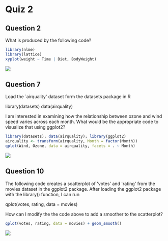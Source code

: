 Quiz 2
======

Question 2
----------

What is produced by the following code?

``` r
library(nlme)
library(lattice)
xyplot(weight ~ Time | Diet, BodyWeight)
```

![](Quiz_2_files/figure-markdown_github/Q2-1.png)<!-- -->

Question 7
----------

Load the \`airquality' dataset form the datasets package in R

library(datasets)
data(airquality)

I am interested in examining how the relationship between ozone and wind speed varies across each month. What would be the appropriate code to visualize that using ggplot2?

``` r
library(datasets); data(airquality); library(ggplot2)
airquality <- transform(airquality, Month = factor(Month))
qplot(Wind, Ozone, data = airquality, facets = . ~ Month)
```

![](Quiz_2_files/figure-markdown_github/Q7-1.png)<!-- -->

Question 10
-----------

The following code creates a scatterplot of 'votes' and 'rating' from the movies dataset in the ggplot2 package. After loading the ggplot2 package with the library() function, I can run

qplot(votes, rating, data = movies)

How can I modify the the code above to add a smoother to the scatterplot?

``` r
qplot(votes, rating, data = movies) + geom_smooth()
```

![](Quiz_2_files/figure-markdown_github/Q10-1.png)<!-- -->
